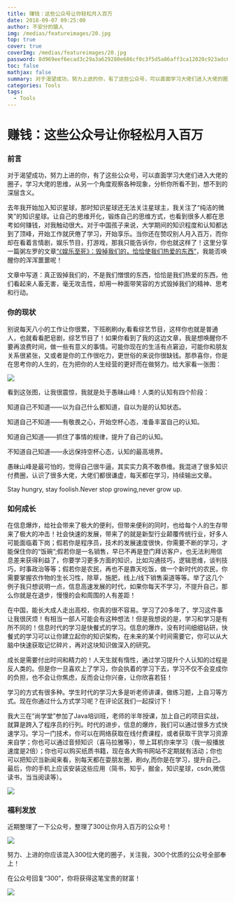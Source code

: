 ```yaml
---
title: 赚钱：这些公众号让你轻松月入百万
date: 2018-09-07 09:25:00
author: 不安分的猿人
img: /medias/featureimages/20.jpg
top: true
cover: true
coverImg: /medias/featureimages/20.jpg
password: 8d969eef6ecad3c29a3a629280e686cf0c3f5d5a86aff3ca12020c923adc6c92
toc: false
mathjax: false
summary: 对于渴望成功，努力上进的你，有了这些公众号，可以直面学习大佬们进入大佬的圈子，学习大佬的思维，从另一个角度观察各种现象，分析你所看不到，想不到的深层含义。
categories: Tools
tags:
  - Tools
---
```


# 赚钱：这些公众号让你轻松月入百万



### 前言

对于渴望成功，努力上进的你，有了这些公众号，可以直面学习大佬们进入大佬的圈子，学习大佬的思维，从另一个角度观察各种现象，分析你所看不到，想不到的深层含义。

去年我开始加入知识星球，那时知识星球还无法关注星球主，我关注了“纯洁的微笑”的知识星球。让自己的思维开化，锻炼自己的思维方式，也看到很多人都在思考如何赚钱，对我触动很大。对于中国孩子来说，大学期间的知识程度和认知都达到了顶峰，开始工作就厌倦了学习，开始享乐。当你还在赞叹别人月入百万，而你却在看着言情剧，娱乐节目，打游戏，那我只能告诉你，你也就这样了！这里分享一篇粥左罗的文章[“《娱乐至死》：毁掉我们的，恰恰使我们热爱的东西”](https://mp.weixin.qq.com/s/lB2j_Vskta7PQSZovt9gMw)，我能否唤醒你的浑浑噩噩呢！

文章中写道：真正毁掉我们的，不是我们憎恨的东西，恰恰是我们热爱的东西，他们看起来人畜无害，毫无攻击性，却用一种面带笑容的方式毁掉我们的精神、思考和行动。

### 你的现状

别说每天八小的工作让你很累，下班刷刷dy,看看综艺节目，这样你也就是普通人，也就看看肥皂剧，综艺节目了！如果你看到了我的这边文章，我是想唤醒你不要再浪费时间，做一些有意义的事情。可能你现在的生活有点窘迫，可能你和朋友关系很紧张，又或者是你的工作很吃力，更世俗的来说你很缺钱。那恭喜你，你是在思考你的人生的，在为把你的人生经营的更好而在做努力。给大家看一张图：

![](https://img1.yantuz.cn/upload/2019/05/5cf13aab0d58c.jpg)

看到这张图，让我很震惊，我就是处于愚昧山峰！人类的认知有四个阶段：

知道自己不知道——以为自己什么都知道，自以为是的认知状态。

知道自己不知道——有敬畏之心，开始空杯心态，准备丰富自己的认知。

知道自己知道——抓住了事情的规律，提升了自己的认知。

不知道自己知道——永远保持空杯心态，认知的最高境界。

愚昧山峰是最可怕的，觉得自己很牛逼，其实实力真不敢恭维。我混进了很多知识付费圈，认识了很多大佬，大佬们都很谦虚，每天都在学习，持续输出文章。

Stay hungry, stay foolish.Never stop growing,never grow up.

### 如何成长

在信息爆炸，给社会带来了极大的便利，但带来便利的同时，也给每个人的生存带来了极大的冲击！社会快速的发展，带来了的就是新型行业颠覆传统行业，好多人可能面临着下岗；假若你是程序员，技术的发展速度很快，你需要不断的学习，才能保住你的“饭碗”;假若你是一名销售，早已不再是登门拜访客户，也无法利用信息差来获得利益了，你要学习更多方面的知识，比如沟通技巧，逻辑思维，谈判技巧，时事政治等等；假若你是农民，再也不是靠天吃饭，做一个新时代的农民，你需要掌握农作物的生长习性，除草，施肥，线上/线下销售渠道等等。举了这几个例子我只想说明一点，信息高速发展的时代，如果你每天不学习，不提升自己，那么你就是在退步，慢慢的会和周围的人有差距！

在中国，能长大成人走出高校，你真的很不容易。学习了20多年了，学习这件事让我很厌烦！有相当一部人可能会有这种想法！但是我想说的是，学习和学习是有所不同的！信息时代的学习是快餐式的学习。信息的爆炸，没有时间细细钻研，快餐式的学习可以让你建立起你的知识架构，在未来的某个时间需要它，你可以从大脑中快速获取记忆碎片，再对这块知识做深入的研究。

成长是需要付出时间和精力的！人天生就有惰性，通过学习提升个人认知的过程是反人类的。但是你一旦喜欢上了学习，你会执着的学习下去，学习不仅不会变成你的负担，也不会让你焦虑，反而会让你兴奋，让你欣喜若狂！

学习的方式有很多种。学生时代的学习大多是听老师讲课，做练习题，上自习等方式。现在你通过什么方式学习呢？在评论区我们一起探讨下！

我大三在“尚学堂”参加了Java培训班，老师的半年授课，加上自己的项目实战，就算是跨入了程序员的行列。时代的进步，信息的爆炸，我们可以通过很多方式快速学习。学习一门技术，你可以在网络获取在线付费课程，或者获取干货学习资源来自学；你也可以通过音频知识（喜马拉雅等），带上耳机你来学习（我一般播放速度是2倍）；你也可以购买纸质书籍，现在各大购书网站不定期就有活动；你也可以把知识当新闻来看，别每天都在耍朋友圈，刷dy,而你是在学习，提升自己。最后，你的手机上应该安装这些应用（简书，知乎，掘金，知识星球，csdn,微信读书，当当阅读等）。

![](https://img1.yantuz.cn/upload/2019/05/5cf14e0b4eeb5.jpg)

### 福利发放

近期整理了一下公众号，整理了300让你月入百万的公众号！

![](https://img1.yantuz.cn/upload/2019/05/5cf145fbac904.png)

努力、上进的你应该混入300位大佬的圈子，关注我，300个优质的公众号全部奉上！

在公众号回复“300”，你将获得这笔宝贵的财富！

![](https://img1.yantuz.cn/upload/2019/05/5cf15064a5276.png)





